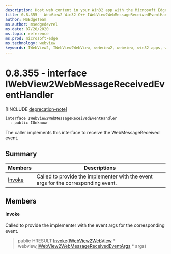 ```yaml
---
description: Host web content in your Win32 app with the Microsoft Edge WebView2 control
title: 0.8.355 - WebView2 Win32 C++ IWebView2WebMessageReceivedEventHandler
author: MSEdgeTeam
ms.author: msedgedevrel
ms.date: 07/20/2020
ms.topic: reference
ms.prod: microsoft-edge
ms.technology: webview
keywords: IWebView2, IWebView2WebView, webview2, webview, win32 apps, win32, edge
---
```


# 0.8.355 - interface IWebView2WebMessageReceivedEventHandler 

[!INCLUDE [deprecation-note](../../includes/deprecation-note.md)]

```
interface IWebView2WebMessageReceivedEventHandler
  : public IUnknown
```

The caller implements this interface to receive the WebMessageReceived event.

## Summary

 Members                        | Descriptions
--------------------------------|---------------------------------------------
[Invoke](#invoke) | Called to provide the implementer with the event args for the corresponding event.

## Members

#### Invoke 

Called to provide the implementer with the event args for the corresponding event.

> public HRESULT [Invoke](#invoke)([IWebView2WebView](IWebView2WebView.md) * webview,[IWebView2WebMessageReceivedEventArgs](IWebView2WebMessageReceivedEventArgs.md) * args)

